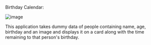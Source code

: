 Birthday Calendar:

![image](https://user-images.githubusercontent.com/56058518/131610664-5bd1767f-147f-4b0e-a3ec-4dcc0d586999.png)

This application takes dummy data of people containing name, age, birthday and an image and displays it on a card along with the time remaining to that person's birthday.
